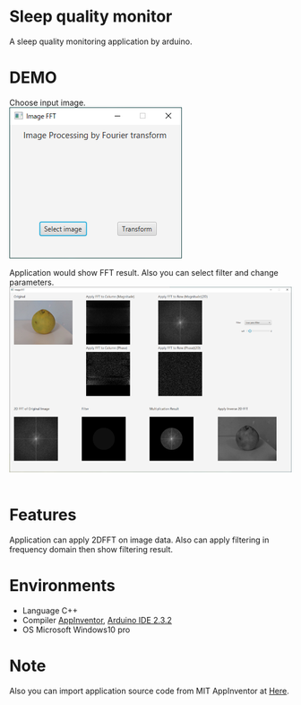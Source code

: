 # Sleep quality monitor
A sleep quality monitoring application by arduino.


# DEMO


Choose input image.<br />
![image](https://github.com/ooniwatori/2DFFT-system/blob/main/demo/demo1.png)<br />

Application would show FFT result. Also you can select filter and change parameters.<br />
![image](https://github.com/ooniwatori/2DFFT-system/blob/main/demo/demo2.png)<br /><br />


# Features

Application can apply 2DFFT on image data. Also can apply filtering in frequency domain then show filtering result.

# Environments 

* Language C++
* Compiler [AppInventor](https://appinventor.mit.edu/),  [Arduino IDE 2.3.2](https://www.arduino.cc/en/software)
* OS Microsoft Windows10 pro

# Note

Also you can import application source code from MIT AppInventor at [Here](https://gallery.appinventor.mit.edu/?galleryid=366c139f-9296-40b7-ae09-8df530bc02fd).<br />

